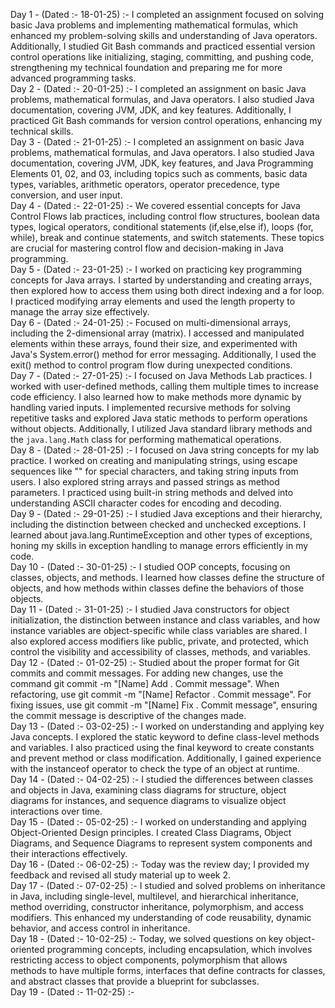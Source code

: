 Day 1 - (Dated :- 18-01-25) :- I completed an assignment focused on solving basic Java problems and implementing mathematical formulas, which enhanced my problem-solving skills and understanding of Java operators. Additionally, I studied Git Bash commands and practiced essential version control operations like initializing, staging, committing, and pushing code, strengthening my technical foundation and preparing me for more advanced programming tasks.  
Day 2 - (Dated :- 20-01-25) :- I completed an assignment on basic Java problems, mathematical formulas, and Java operators. I also studied Java documentation, covering JVM, JDK, and key features. Additionally, I practiced Git Bash commands for version control operations, enhancing my technical skills.  
Day 3 - (Dated :- 21-01-25) :- I completed an assignment on basic Java problems, mathematical formulas, and Java operators. I also studied Java documentation, covering JVM, JDK, key features, and Java Programming Elements 01, 02, and 03, including topics such as comments, basic data types, variables, arithmetic operators, operator precedence, type conversion, and user input.  
Day 4 - (Dated :- 22-01-25) :- We covered essential concepts for Java Control Flows lab practices, including control flow structures, boolean data types, logical operators, conditional statements (if,else,else if), loops (for, while), break and continue statements, and switch statements. These topics are crucial for mastering control flow and decision-making in Java programming.  
Day 5 - (Dated :- 23-01-25) :- I worked on practicing key programming concepts for Java arrays. I started by understanding and creating arrays, then explored how to access them using both direct indexing and a for loop. I practiced modifying array elements and used the length property to manage the array size effectively.  
Day 6 - (Dated :- 24-01-25) :- Focused on multi-dimensional arrays, including the 2-dimensional array (matrix). I accessed and manipulated elements within these arrays, found their size, and experimented with Java's System.error() method for error messaging. Additionally, I used the exit() method to control program flow during unexpected conditions.  
Day 7 - (Dated :- 27-01-25) :- I focused on Java Methods Lab practices. I worked with user-defined methods, calling them multiple times to increase code efficiency. I also learned how to make methods more dynamic by handling varied inputs. I implemented recursive methods for solving repetitive tasks and explored Java static methods to perform operations without objects. Additionally, I utilized Java standard library methods and the `java.lang.Math` class for performing mathematical operations.  
Day 8 - (Dated :- 28-01-25) :- I focused on Java string concepts for my lab practice. I worked on creating and manipulating strings, using escape sequences like "" for special characters, and taking string inputs from users. I also explored string arrays and passed strings as method parameters. I practiced using built-in string methods and delved into understanding ASCII character codes for encoding and decoding.  
Day 9 - (Dated :- 29-01-25) :- I studied Java exceptions and their hierarchy, including the distinction between checked and unchecked exceptions. I learned about java.lang.RuntimeException and other types of exceptions, honing my skills in exception handling to manage errors efficiently in my code.  
Day 10 - (Dated :- 30-01-25) :- I studied OOP concepts, focusing on classes, objects, and methods. I learned how classes define the structure of objects, and how methods within classes define the behaviors of those objects.  
Day 11 - (Dated :- 31-01-25) :- I studied Java constructors for object initialization, the distinction between instance and class variables, and how instance variables are object-specific while class variables are shared. I also explored access modifiers like public, private, and protected, which control the visibility and accessibility of classes, methods, and variables.  
Day 12 - (Dated :- 01-02-25) :- Studied about the proper format for Git commits and commit messages. For adding new changes, use the command git commit -m "[Name] Add . Commit message". When refactoring, use git commit -m "[Name] Refactor . Commit message". For fixing issues, use git commit -m "[Name] Fix . Commit message", ensuring the commit message is descriptive of the changes made.  
Day 13 - (Dated :- 03-02-25) :- I worked on understanding and applying key Java concepts. I explored the static keyword to define class-level methods and variables. I also practiced using the final keyword to create constants and prevent method or class modification. Additionally, I gained experience with the instanceof operator to check the type of an object at runtime.  
Day 14 - (Dated :- 04-02-25) :- I studied the differences between classes and objects in Java, examining class diagrams for structure, object diagrams for instances, and sequence diagrams to visualize object interactions over time.  
Day 15 - (Dated :- 05-02-25) :- I worked on understanding and applying Object-Oriented Design principles. I created Class Diagrams, Object Diagrams, and Sequence Diagrams to represent system components and their interactions effectively.  
Day 16 - (Dated :- 06-02-25) :- Today was the review day; I provided my feedback and revised all study material up to week 2.  
Day 17 - (Dated :- 07-02-25) :- I studied and solved problems on inheritance in Java, including single-level, multilevel, and hierarchical inheritance, method overriding, constructor inheritance, polymorphism, and access modifiers. This enhanced my understanding of code reusability, dynamic behavior, and access control in inheritance.  
Day 18 - (Dated :- 10-02-25) :- Today, we solved questions on key object-oriented programming concepts, including encapsulation, which involves restricting access to object components, polymorphism that allows methods to have multiple forms, interfaces that define contracts for classes, and abstract classes that provide a blueprint for subclasses.  
Day 19 - (Dated :- 11-02-25) :- 

